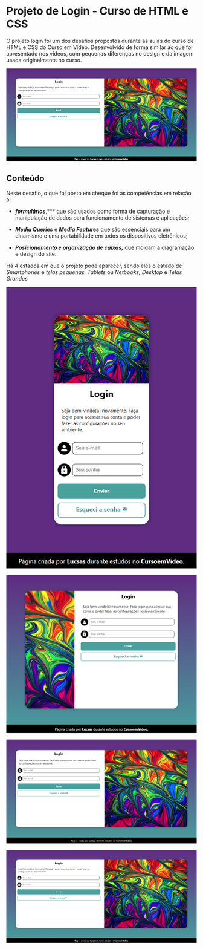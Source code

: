 # Projeto de Login - Curso de HTML e CSS

 O projeto login foi um dos desafios propostos durante as aulas do curso de HTML e CSS do Curso em Vídeo. Desenvolvido de forma similar ao que foi apresentado nos vídeos, com pequenas diferenças no design e da imagem usada originalmente no curso.

![Projeto Login do Curso de HTML e CSS](Imagens/login-project.png)

## Conteúdo

 Neste desafio, o que foi posto em cheque foi as competências em relação a: 

- ***formulários***,*** que são usados como forma de capturação e manipulação de dados para funcionamento de sistemas e aplicações;
 
- ***Media Queries*** e ***Media Features*** que são essenciais para um dinamismo e uma portabilidade em todos os dispositivos eletrônicos;

- ***Posicionamento e organização de caixas,*** que moldam a diagramação e design do site.

 Há 4 estados em que o projeto pode aparecer, sendo eles o estado de *Smartphones* e *telas pequenas, Tablets* ou *Netbooks, Desktop* e *Telas Grandes*

 ![Dispositivos pequenos](Imagens/login-project-smartphone.png)

 ![Dispositivos Tablets](Imagens/login-project-tablets.png)

 ![Dispositivos de desktop](Imagens/login-project-desktop.png)

 ![Dispositivos com telas grandes](Imagens/login-project.png)